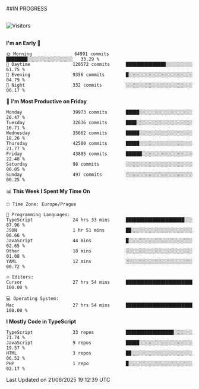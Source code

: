 ##IN PROGRESS
##
![Visitors](https://komarev.com/ghpvc/?username=petrbui&style=for-the-badge&label=Visitors+👀)



##
<!--
[![My GitHub stats](https://github-readme-stats.vercel.app/api?username=petrbui&theme=github_dark)](https://github.com/anuraghazra/github-readme-stats)

[![My wakatime stats](https://github-readme-stats.vercel.app/api/wakatime?username=petrbui&theme=github_dark)](https://github.com/anuraghazra/github-readme-stats)
-->
<!--START_SECTION:waka-->
**I'm an Early 🐤** 

```text
🌞 Morning                64991 commits       ████████░░░░░░░░░░░░░░░░░   33.29 % 
🌆 Daytime                120572 commits      ███████████████░░░░░░░░░░   61.75 % 
🌃 Evening                9356 commits        █░░░░░░░░░░░░░░░░░░░░░░░░   04.79 % 
🌙 Night                  332 commits         ░░░░░░░░░░░░░░░░░░░░░░░░░   00.17 % 
```
📅 **I'm Most Productive on Friday** 

```text
Monday                   39973 commits       █████░░░░░░░░░░░░░░░░░░░░   20.47 % 
Tuesday                  32636 commits       ████░░░░░░░░░░░░░░░░░░░░░   16.71 % 
Wednesday                35662 commits       █████░░░░░░░░░░░░░░░░░░░░   18.26 % 
Thursday                 42500 commits       █████░░░░░░░░░░░░░░░░░░░░   21.77 % 
Friday                   43885 commits       ██████░░░░░░░░░░░░░░░░░░░   22.48 % 
Saturday                 98 commits          ░░░░░░░░░░░░░░░░░░░░░░░░░   00.05 % 
Sunday                   497 commits         ░░░░░░░░░░░░░░░░░░░░░░░░░   00.25 % 
```


📊 **This Week I Spent My Time On** 

```text
🕑︎ Time Zone: Europe/Prague

💬 Programming Languages: 
TypeScript               24 hrs 33 mins      ██████████████████████░░░   87.96 % 
JSON                     1 hr 51 mins        ██░░░░░░░░░░░░░░░░░░░░░░░   06.66 % 
JavaScript               44 mins             █░░░░░░░░░░░░░░░░░░░░░░░░   02.65 % 
Other                    18 mins             ░░░░░░░░░░░░░░░░░░░░░░░░░   01.08 % 
YAML                     12 mins             ░░░░░░░░░░░░░░░░░░░░░░░░░   00.72 % 

🔥 Editors: 
Cursor                   27 hrs 54 mins      █████████████████████████   100.00 % 

💻 Operating System: 
Mac                      27 hrs 54 mins      █████████████████████████   100.00 % 
```

**I Mostly Code in TypeScript** 

```text
TypeScript               33 repos            ██████████████████░░░░░░░   71.74 % 
JavaScript               9 repos             █████░░░░░░░░░░░░░░░░░░░░   19.57 % 
HTML                     3 repos             ██░░░░░░░░░░░░░░░░░░░░░░░   06.52 % 
PHP                      1 repo              █░░░░░░░░░░░░░░░░░░░░░░░░   02.17 % 
```




 Last Updated on 21/06/2025 19:12:39 UTC
<!--END_SECTION:waka-->
